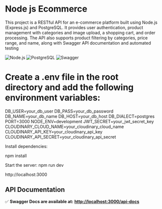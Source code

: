 # Node js Ecommerce 

This project is a RESTful API for an e-commerce platform built using Node.js (Express.js) and PostgreSQL. It provides user authentication, product management with categories and image upload, a shopping cart, and order processing. The API also supports product filtering by categories, price range, and name, along with Swagger API documentation and automated testing


![Node.js](https://img.shields.io/badge/Node.js-Express-green)
![PostgreSQL](https://img.shields.io/badge/Database-PostgreSQL-blue)
![Swagger](https://img.shields.io/badge/API-Swagger-orange)


 # Create a .env file in the root directory and add the following environment variables:



DB_USER=your_db_user
DB_PASS=your_db_password
DB_NAME=your_db_name
DB_HOST=your_db_host
DB_DIALECT=postgres
PORT=3000
NODE_ENV=development
JWT_SECRET=your_jwt_secret_key
CLOUDINARY_CLOUD_NAME=your_cloudinary_cloud_name
CLOUDINARY_API_KEY=your_cloudinary_api_key
CLOUDINARY_API_SECRET=your_cloudinary_api_secret



Install dependencies:

npm install



Start the server:
npm run dev

http://localhost:3000


## API Documentation  
✅ **Swagger Docs are available at:** **[http://localhost:3000/api-docs](http://localhost:3000/api-docs)**  



